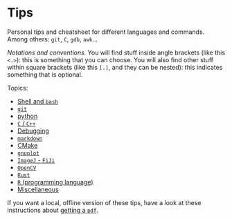 # Tips
Personal tips and cheatsheet for different languages and commands.
Among others: `git`, `C`, `gdb`, `awk`...

*Notations and conventions.* You will find stuff inside angle brackets (like this `<.>`): this is something that you can choose.
You will also find other stuff within square brackets (like this `[.]`, and they can be nested): this indicates something that is optional.

Topics:
* [Shell and `bash`](shell.md)
* [`git`](git.md)
* [python](python.md)
* [`C` / `C++`](c-cxx.md)
* [Debugging](debugging.md)
* [`markdown`](markdown.md)
* [CMake](cmake.md)
* [`gnuplot`](gnuplot.md)
* [`ImageJ` - `FiJi`](imagej.md)
* [`OpenCV`](opencv.md)
* [`Rust`](rust.md)
* [`R` (programming language)](r.md)
* [Miscellaneous](misc.md)

If you want a local, offline version of these tips, have a look at these instructions about [getting a `pdf`](how-to-pdf.md).

